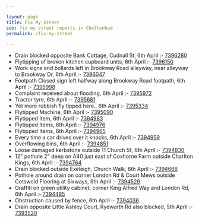 ```yaml
---

layout: page
title: Fix My Street
seo: fix my street reports in Cheltenham
permalink: /fix-my-street

---
```


<!-- fix_marker starts -->

- Drain blocked opposite Bank Cottage, Cudnall St, 6th April :- [7396280](https://www.fixmystreet.com/report/7396280)
- Flytipping of broken kitchen cupboard units, 6th April :- [7396150](https://www.fixmystreet.com/report/7396150)
- Work signs and bollards left in Brookway Road alleyway, near alleyway to Brookway Dr, 6th April :- [7396047](https://www.fixmystreet.com/report/7396047)
- Footpath Closed sign left halfway along Brookway Road footpath, 6th April :- [7395998](https://www.fixmystreet.com/report/7395998)
- Complaint received about flooding, 6th April :- [7395972](https://www.fixmystreet.com/report/7395972)
- Tractor tyre, 6th April :- [7395681](https://www.fixmystreet.com/report/7395681)
- Yet more rubbish fly tipped here., 6th April :- [7395334](https://www.fixmystreet.com/report/7395334)
- Flytipped Machine, 6th April :- [7395090](https://www.fixmystreet.com/report/7395090)
- Flytipped Item, 6th April :- [7394983](https://www.fixmystreet.com/report/7394983)
- Flytipped Items, 6th April :- [7394976](https://www.fixmystreet.com/report/7394976)
- Flytipped Items, 6th April :- [7394965](https://www.fixmystreet.com/report/7394965)
- Every time a car drives over it knocks, 6th April :- [7394959](https://www.fixmystreet.com/report/7394959)
- Overflowing bins, 6th April :- [7394851](https://www.fixmystreet.com/report/7394851)
- Loose damaged kerbstone outside 11 Church St, 6th April :- [7394830](https://www.fixmystreet.com/report/7394830)
- 12" pothole 2" deep on A40 just east of Coxhorne Farm outside Charlton Kings, 6th April :- [7394764](https://www.fixmystreet.com/report/7394764)
- Drain blocked outside Exeleigh, Church Walk, 6th April :- [7394666](https://www.fixmystreet.com/report/7394666)
- Pothole around drain on corner London Rd & Court Mews outside Cotswold Flooring at Sixways, 6th April :- [7394529](https://www.fixmystreet.com/report/7394529)
- Graffiti on green utility cabinet, corner King Alfred Way and London Rd, 6th April :- [7394485](https://www.fixmystreet.com/report/7394485)
- Obstruction caused by fence, 6th April :- [7394036](https://www.fixmystreet.com/report/7394036)
- Drain opposite Little Ashley Court, Ryeworth Rd also blocked, 5th April :- [7393520](https://www.fixmystreet.com/report/7393520)

<!-- fix_marker ends -->
